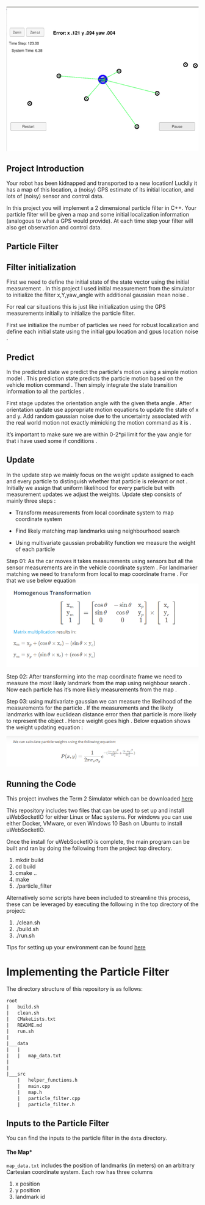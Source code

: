 ![](images/Screenshot%20from%202020-06-09%2017-14-00.png)
## Project Introduction
Your robot has been kidnapped and transported to a new location! Luckily it has a map of this location, a (noisy) GPS estimate of its initial location, and lots of (noisy) sensor and control data.

In this project you will implement a 2 dimensional particle filter in C++. Your particle filter will be given a map and some initial localization information (analogous to what a GPS would provide). At each time step your filter will also get observation and control data.

## Particle Filter


## Filter initialization


First we need to define the initial state of the state vector using the initial measurement . In this project I used initial measurement from the simulator to initialize the filter  x,Y,yaw_angle with additional gaussian mean noise .


For real car situations this is just like initialization using the GPS measurements initially to initialize the particle  filter.


First we initialize the number of particles we need  for robust localization and define each initial state using the initial gpu location and gpus location noise .


## Predict


In the predicted state we predict the particle's motion using a simple motion model . This prediction state predicts the particle motion based on the vehicle motion command . Then simply integrate the state transition information to all the particles . 


First stage updates the orientation angle with the given theta angle . After orientation update use appropriate motion equations to update the state of x and y. Add random gaussian noise due to the uncertainty associated with the real world motion not exactly mimicking the motion command as it is .


It’s important to make sure we are within 0-2*pi  limit for the yaw angle for that  i have used some if conditions .


## Update


In the update step we mainly focus on the weight update assigned to each and every particle to distinguish whether that particle is relevant or not . Initially we assign that uniform likelihood for every particle but with measurement updates we adjust the weights. Update step consists of mainly  three steps :


* Transform measurements from local coordinate system to map coordinate system


* Find likely matching map landmarks using neighbourhood search




* Using multivariate gaussian probability function we measure the weight of each particle


Step 01:
As the car moves it takes measurements using sensors but all the sensor measurements are  in the vehicle coordinate system . For landmarker matching we need to transform from local to map coordinate frame . For that we use below equation 
![](images/Screenshot%20from%202020-06-09%2017-16-06.png)

Step 02:
After transforming into the map coordinate frame we need to measure the most likely landmark from the map using neighbour search . Now each particle has it’s more likely measurements from the map .



Step 03:
using multivariate gaussian we can measure the likelihood of the measurements for the particle . If the measurements and the likely landmarks  with low euclidean distance error then that particle is more likely to represent the object . Hence weight goes high . Below equation shows the weight updating equation :

![](images/Screenshot%20from%202020-06-09%2017-17-32.png)


## Running the Code
This project involves the Term 2 Simulator which can be downloaded [here](https://github.com/udacity/self-driving-car-sim/releases)

This repository includes two files that can be used to set up and install uWebSocketIO for either Linux or Mac systems. For windows you can use either Docker, VMware, or even Windows 10 Bash on Ubuntu to install uWebSocketIO.

Once the install for uWebSocketIO is complete, the main program can be built and ran by doing the following from the project top directory.

1. mkdir build
2. cd build
3. cmake ..
4. make
5. ./particle_filter

Alternatively some scripts have been included to streamline this process, these can be leveraged by executing the following in the top directory of the project:

1. ./clean.sh
2. ./build.sh
3. ./run.sh

Tips for setting up your environment can be found [here](https://classroom.udacity.com/nanodegrees/nd013/parts/40f38239-66b6-46ec-ae68-03afd8a601c8/modules/0949fca6-b379-42af-a919-ee50aa304e6a/lessons/f758c44c-5e40-4e01-93b5-1a82aa4e044f/concepts/23d376c7-0195-4276-bdf0-e02f1f3c665d)



# Implementing the Particle Filter
The directory structure of this repository is as follows:

```
root
|   build.sh
|   clean.sh
|   CMakeLists.txt
|   README.md
|   run.sh
|
|___data
|   |   
|   |   map_data.txt
|   
|   
|___src
    |   helper_functions.h
    |   main.cpp
    |   map.h
    |   particle_filter.cpp
    |   particle_filter.h
```


## Inputs to the Particle Filter
You can find the inputs to the particle filter in the `data` directory.

#### The Map*
`map_data.txt` includes the position of landmarks (in meters) on an arbitrary Cartesian coordinate system. Each row has three columns
1. x position
2. y position
3. landmark id

